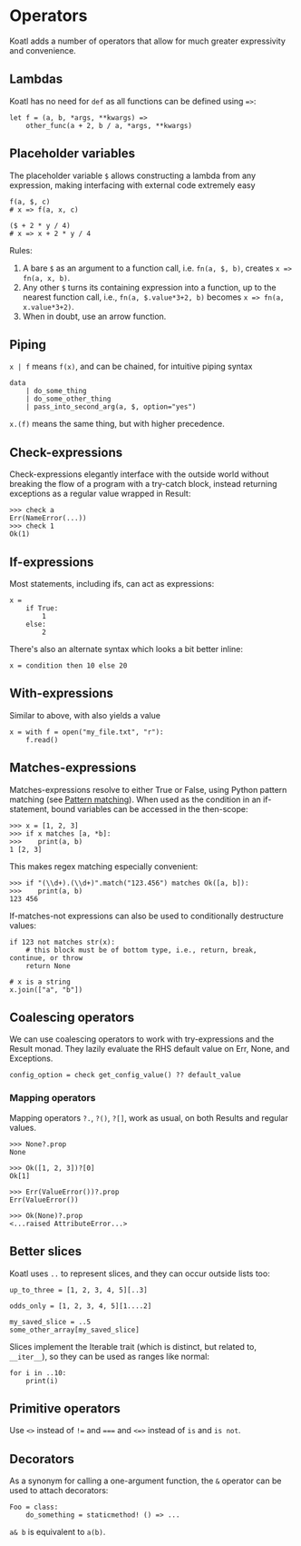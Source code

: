 # Operators

Koatl adds a number of operators that allow for much greater expressivity and convenience.

## Lambdas

Koatl has no need for `def` as all functions can be defined using `=>`:

```koatl
let f = (a, b, *args, **kwargs) =>
    other_func(a + 2, b / a, *args, **kwargs)
```

## Placeholder variables

The placeholder variable `$` allows constructing a lambda from any expression, making interfacing with external code extremely easy

```koatl
f(a, $, c)
# x => f(a, x, c)

($ + 2 * y / 4)
# x => x + 2 * y / 4
```

Rules:

1. A bare `$` as an argument to a function call, i.e. `fn(a, $, b)`, creates `x => fn(a, x, b)`.
2. Any other `$` turns its containing expression into a function, up to the nearest function call, i.e., `fn(a, $.value*3+2, b)` becomes `x => fn(a, x.value*3+2)`.
3. When in doubt, use an arrow function.

## Piping

`x | f` means `f(x)`, and can be chained, for intuitive piping syntax

```koatl
data
    | do_some_thing
    | do_some_other_thing
    | pass_into_second_arg(a, $, option="yes")
```

`x.(f)` means the same thing, but with higher precedence.

## Check-expressions

Check-expressions elegantly interface with the outside world without breaking the flow of a program with a try-catch block, instead returning exceptions as a regular value wrapped in Result:

```koatl
>>> check a
Err(NameError(...))
>>> check 1
Ok(1)
```

## If-expressions

Most statements, including ifs, can act as expressions:

```koatl
x =
    if True:
        1
    else:
        2
```

There's also an alternate syntax which looks a bit better inline:

```koatl
x = condition then 10 else 20
```

## With-expressions

Similar to above, with also yields a value

```koatl
x = with f = open("my_file.txt", "r"):
    f.read()
```

## Matches-expressions

Matches-expressions resolve to either True or False, using Python pattern matching (see [Pattern matching](match)).
When used as the condition in an if-statement, bound variables can be accessed in the then-scope:

```koatl
>>> x = [1, 2, 3]
>>> if x matches [a, *b]:
>>>    print(a, b)
1 [2, 3]
```

This makes regex matching especially convenient:

```koatl
>>> if "(\\d+).(\\d+)".match("123.456") matches Ok([a, b]):
>>>    print(a, b)
123 456
```

If-matches-not expressions can also be used to conditionally destructure values:

```koatl
if 123 not matches str(x):
    # this block must be of bottom type, i.e., return, break, continue, or throw
    return None

# x is a string
x.join(["a", "b"])
```

## Coalescing operators

We can use coalescing operators to work with try-expressions and the Result monad.
They lazily evaluate the RHS default value on Err, None, and Exceptions.

```koatl
config_option = check get_config_value() ?? default_value
```

### Mapping operators

Mapping operators `?.`, `?()`, `?[]`, work as usual, on both Results and regular values.

```koatl
>>> None?.prop
None

>>> Ok([1, 2, 3])?[0]
Ok[1]

>>> Err(ValueError())?.prop
Err(ValueError())

>>> Ok(None)?.prop
<...raised AttributeError...>
```

## Better slices

Koatl uses `..` to represent slices, and they can occur outside lists too:

```koatl
up_to_three = [1, 2, 3, 4, 5][..3]

odds_only = [1, 2, 3, 4, 5][1....2]

my_saved_slice = ..5
some_other_array[my_saved_slice]
```

Slices implement the Iterable trait (which is distinct, but related to, `__iter__`), so they can be used as ranges like normal:

```koatl
for i in ..10:
    print(i)
```

## Primitive operators

Use `<>` instead of `!=` and `===` and `<=>` instead of `is` and `is not`.

## Decorators

As a synonym for calling a one-argument function, the `&` operator can be used to attach decorators:

```koatl
Foo = class:
    do_something = staticmethod! () => ...
```

`a& b` is equivalent to `a(b)`.
